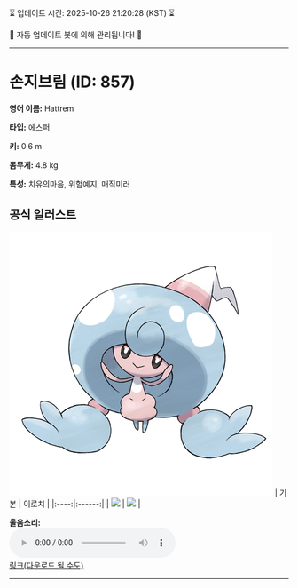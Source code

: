 
⏳ 업데이트 시간: 2025-10-26 21:20:28 (KST) ⏳

🤖 자동 업데이트 봇에 의해 관리됩니다! 🤖

---

# 손지브림 (ID: 857)
**영어 이름:** Hattrem

**타입:** 에스퍼

**키:** 0.6 m

**몸무게:** 4.8 kg

**특성:** 치유의마음, 위험예지, 매직미러

## 공식 일러스트
![](https://raw.githubusercontent.com/PokeAPI/sprites/master/sprites/pokemon/other/official-artwork/857.png)
| 기본 | 이로치 |
|:----:|:------:|
| <img src="http://play.pokemonshowdown.com/sprites/ani/hattrem.gif" width="200"> | <img src="http://play.pokemonshowdown.com/sprites/ani-shiny/hattrem.gif" width="200"> |

**울음소리:**<br><audio controls src="https://raw.githubusercontent.com/PokeAPI/cries/main/cries/pokemon/latest/857.ogg"></audio><br> [링크(다운로드 될 수도)](https://raw.githubusercontent.com/PokeAPI/cries/main/cries/pokemon/latest/857.ogg)


---
